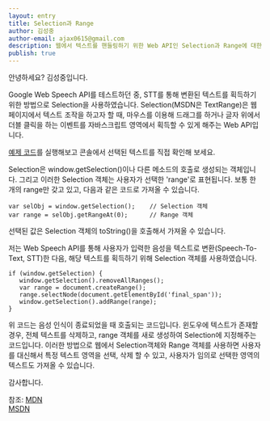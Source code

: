 ```yaml
---
layout: entry
title: Selection과 Range
author: 김성중
author-email: ajax0615@gmail.com
description: 웹에서 텍스트를 핸들링하기 위한 Web API인 Selection과 Range에 대한 설명입니다.
publish: true
---
```


안녕하세요? 김성중입니다.

Google Web Speech API를 테스트하던 중, STT를 통해 변환된 텍스트를 획득하기 위한 방법으로 Selection을 사용하였습니다. Selection(MSDN은 TextRange)은 웹 페이지에서 텍스트 조작을 하고자 할 때, 마우스를 이용해 드래그를 하거나 글자 위에서 더블 클릭을 하는 이벤트를 자바스크립트 영역에서 획득할 수 있게 해주는 Web API입니다.

[예제 코드](https://jsfiddle.net/ajax0615/qzytddox/)를 실행해보고 콘솔에서 선택된 텍스트를 직접 확인해 보세요.

Selection은 window.getSelection()이나 다른 메소드의 호출로 생성되는 객체입니다. 그리고 이러한 Selection 객체는 사용자가 선택한 'range'로 표현됩니다. 보통 한 개의 range만 갖고 있고, 다음과 같은 코드로 가져올 수 있습니다.

```
var selObj = window.getSelection();    // Selection 객체
var range = selObj.getRangeAt(0);      // Range 객체
```

선택된 값은 Selection 객체의 toString()을 호출해서 가져올 수 있습니다.


저는 Web Speech API를 통해 사용자가 입력한 음성을 텍스트로 변환(Speech-To-Text, STT)한 다음, 해당 텍스트를 획득하기 위해 Selection 객체를 사용하였습니다.

```
if (window.getSelection) {
   window.getSelection().removeAllRanges();
   var range = document.createRange();
   range.selectNode(document.getElementById('final_span'));
   window.getSelection().addRange(range);
}
```

위 코드는 음성 인식이 종료되었을 때 호출되는 코드입니다. 윈도우에 텍스트가 존재할 경우, 전체 텍스트를 삭제하고, range 객체를 새로 생성하여 Selection에 지정해주는 코드입니다. 이러한 방법으로 웹에서 Selection객체와 Range 객체를 사용하면 사용자를 대신해서 특정 텍스트 영역을 선택, 삭제 할 수 있고, 사용자가 임의로 선택한 영역의 텍스트도 가져올 수 있습니다.

감사합니다.


참조:
[MDN](https://developer.mozilla.org/en-US/docs/Web/API/Window/getSelection) <br>
[MSDN](http://msdn.microsoft.com/en-us/library/ie/ms536401(v=vs.85).aspx)
